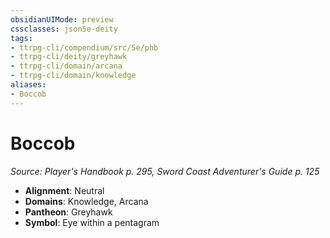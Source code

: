 ```yaml
---
obsidianUIMode: preview
cssclasses: json5e-deity
tags:
- ttrpg-cli/compendium/src/5e/phb
- ttrpg-cli/deity/greyhawk
- ttrpg-cli/domain/arcana
- ttrpg-cli/domain/knowledge
aliases: 
- Boccob
---
```

# Boccob
*Source: Player's Handbook p. 295, Sword Coast Adventurer's Guide p. 125* 

- **Alignment**: Neutral
- **Domains**: Knowledge, Arcana
- **Pantheon**: Greyhawk
- **Symbol**: Eye within a pentagram
